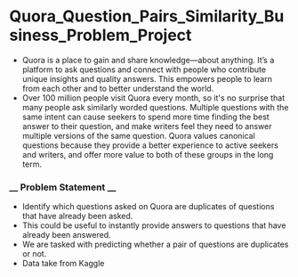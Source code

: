 # Quora_Question_Pairs_Similarity_Business_Problem_Project
* Quora is a place to gain and share knowledge—about anything. It’s a platform to ask questions and connect with people who contribute unique insights and quality answers. 
This empowers people to learn from each other and to better understand the world.
* Over 100 million people visit Quora every month, so it's no surprise that many people ask similarly worded questions. Multiple questions with the same intent can cause seekers to spend more 
time finding the best answer to their question, and make writers feel they need to answer multiple versions of the same question. Quora values canonical questions because they provide a better 
experience to active seekers and writers, and offer more value to both of these groups in the long term.
### __ Problem Statement __
* Identify which questions asked on Quora are duplicates of questions that have already been asked.
* This could be useful to instantly provide answers to questions that have already been answered.
* We are tasked with predicting whether a pair of questions are duplicates or not.
* Data take from Kaggle
